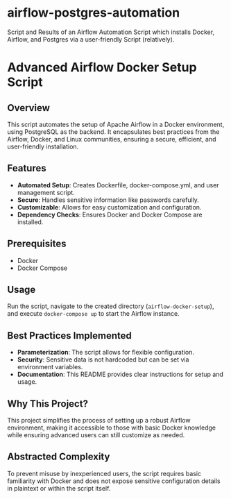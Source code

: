 # airflow-postgres-automation
Script and Results of an Airflow Automation Script which installs Docker, Airflow, and Postgres via a user-friendly Script (relatively).


# Advanced Airflow Docker Setup Script

## Overview
This script automates the setup of Apache Airflow in a Docker environment, using PostgreSQL as the backend. It encapsulates best practices from the Airflow, Docker, and Linux communities, ensuring a secure, efficient, and user-friendly installation.

## Features
- **Automated Setup**: Creates Dockerfile, docker-compose.yml, and user management script.
- **Secure**: Handles sensitive information like passwords carefully.
- **Customizable**: Allows for easy customization and configuration.
- **Dependency Checks**: Ensures Docker and Docker Compose are installed.

## Prerequisites
- Docker
- Docker Compose

## Usage
Run the script, navigate to the created directory (`airflow-docker-setup`), and execute `docker-compose up` to start the Airflow instance.

## Best Practices Implemented
- **Parameterization**: The script allows for flexible configuration.
- **Security**: Sensitive data is not hardcoded but can be set via environment variables.
- **Documentation**: This README provides clear instructions for setup and usage.

## Why This Project?
This project simplifies the process of setting up a robust Airflow environment, making it accessible to those with basic Docker knowledge while ensuring advanced users can still customize as needed.

## Abstracted Complexity
To prevent misuse by inexperienced users, the script requires basic familiarity with Docker and does not expose sensitive configuration details in plaintext or within the script itself.

